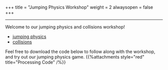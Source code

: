 +++
title = "Jumping Physics Workshop"
weight = 2
alwaysopen = false
+++

---

Welcome to our jumping physics and collisions workshop!

- [jumping physics](/learning-2021/game-jam/jumpingphysics/jumpingphysics)
- [collisions](/learning-2021/game-jam/jumpingphysics/collisions)

Feel free to download the code below to follow along with the workshop, and try out our jumping physics game.
{{%attachments style="red" title="Processing Code" /%}}
